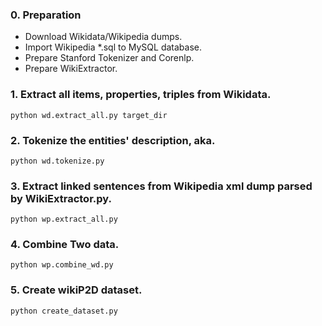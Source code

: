 
### 0. Preparation
 * Download Wikidata/Wikipedia dumps.  
 * Import Wikipedia *.sql to MySQL database.
 * Prepare Stanford Tokenizer and Corenlp.
 * Prepare WikiExtractor.

### 1. Extract all items, properties, triples from Wikidata.
```
python wd.extract_all.py target_dir
```

### 2. Tokenize the entities' description, aka.
```
python wd.tokenize.py
```

### 3. Extract linked sentences from Wikipedia xml dump parsed by WikiExtractor.py.
```
python wp.extract_all.py
```

### 4. Combine Two data.
```
python wp.combine_wd.py
```

### 5. Create wikiP2D dataset.
```
python create_dataset.py
```
